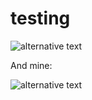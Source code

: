 # testing

![alternative text](http://www.plantuml.com/plantuml/proxy?src=https://raw.github.com/plantuml/plantuml-server/master/src/main/webapp/resource/test2diagrams.txt)

And mine:

![alternative text](http://www.plantuml.com/plantuml/proxy?src=https://raw.githubusercontent.com/raz123/testing/master/testdiag.txt)

